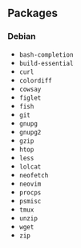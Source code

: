 Packages
--------

### Debian

* `bash-completion`
* `build-essential`
* `curl`
* `colordiff`
* `cowsay`
* `figlet`
* `fish`
* `git`
* `gnupg`
* `gnupg2`
* `gzip`
* `htop`
* `less`
* `lolcat`
* `neofetch`
* `neovim`
* `procps`
* `psmisc`
* `tmux`
* `unzip`
* `wget`
* `zip`
